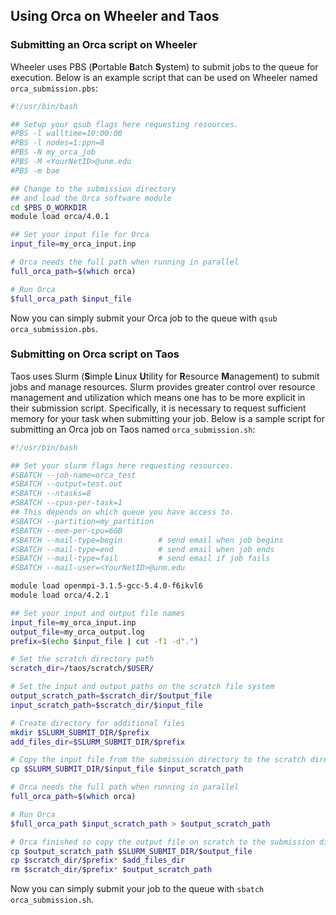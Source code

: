 ## Using Orca on Wheeler and Taos

### Submitting an Orca script on Wheeler

Wheeler uses PBS (**P**ortable **B**atch **S**ystem) to submit jobs to the queue for execution. Below is an example script that can be used on Wheeler named `orca_submission.pbs`:

```bash
#!/usr/bin/bash

## Setup your qsub flags here requesting resources.
#PBS -l walltime=10:00:00
#PBS -l nodes=1:ppn=8
#PBS -N my_orca_job
#PBS -M <YourNetID>@unm.edu
#PBS -m bae

## Change to the submission directory 
## and load the Orca software module
cd $PBS_O_WORKDIR
module load orca/4.0.1

## Set your input file for Orca
input_file=my_orca_input.inp

# Orca needs the full path when running in parallel
full_orca_path=$(which orca)

# Run Orca
$full_orca_path $input_file
```

Now you can simply submit your Orca job to the queue with `qsub orca_submission.pbs`. 


### Submitting on Orca script on Taos

Taos uses Slurm (**S**imple **L**inux **U**tility for **R**esource **M**anagement) to submit jobs and manage resources. Slurm provides greater control over resource management and utilization which means one has to be more explicit in their submission script. Specifically, it is necessary to request sufficient memory for your task when submitting your job. Below is a sample script for submitting an Orca job on Taos named `orca_submission.sh`:

```bash
#!/usr/bin/bash

## Set your slurm flags here requesting resources.
#SBATCH --job-name=orca_test
#SBATCH --output=test.out
#SBATCH --ntasks=8
#SBATCH --cpus-per-task=1
## This depends on which queue you have access to.
#SBATCH --partition=my_partition
#SBATCH --mem-per-cpu=6GB
#SBATCH --mail-type=begin        # send email when job begins
#SBATCH --mail-type=end          # send email when job ends
#SBATCH --mail-type=fail         # send email if job fails
#SBATCH --mail-user=<YourNetID>@unm.edu

module load openmpi-3.1.5-gcc-5.4.0-f6ikvl6
module load orca/4.2.1

## Set your input and output file names
input_file=my_orca_input.inp
output_file=my_orca_output.log
prefix=$(echo $input_file | cut -f1 -d".")

# Set the scratch directory path
scratch_dir=/taos/scratch/$USER/

# Set the input and output paths on the scratch file system
output_scratch_path=$scratch_dir/$output_file
input_scratch_path=$scratch_dir/$input_file

# Create directory for additional files
mkdir $SLURM_SUBMIT_DIR/$prefix
add_files_dir=$SLURM_SUBMIT_DIR/$prefix

# Copy the input file from the submission directory to the scratch directory
cp $SLURM_SUBMIT_DIR/$input_file $input_scratch_path

# Orca needs the full path when running in parallel
full_orca_path=$(which orca)

# Run Orca
$full_orca_path $input_scratch_path > $output_scratch_path

# Orca finished so copy the output file on scratch to the submission directory and clean the scratch directory
cp $output_scratch_path $SLURM_SUBMIT_DIR/$output_file
cp $scratch_dir/$prefix* $add_files_dir
rm $scratch_dir/$prefix* $output_scratch_path
```
Now you can simply submit your job to the queue with `sbatch orca_submission.sh`. 
